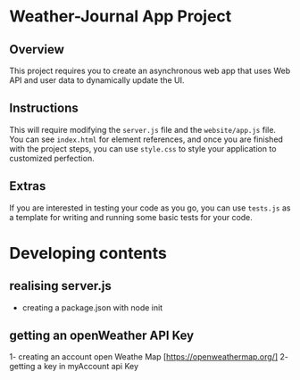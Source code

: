 # Weather-Journal App Project

## Overview
This project requires you to create an asynchronous web app that uses Web API and user data to dynamically update the UI. 

## Instructions
This will require modifying the `server.js` file and the `website/app.js` file. You can see `index.html` for element references, and once you are finished with the project steps, you can use `style.css` to style your application to customized perfection.

## Extras
If you are interested in testing your code as you go, you can use `tests.js` as a template for writing and running some basic tests for your code.


# Developing contents
## realising server.js
- creating a package.json with node init
## getting an openWeather API Key
1- creating an account open Weathe Map [https://openweathermap.org/]
2- getting a key in myAccount api Key 